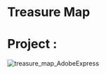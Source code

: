 # Treasure Map

# Project :


![treasure_map_AdobeExpress](https://user-images.githubusercontent.com/108231138/185753428-b729d35b-c4e6-4993-b8c2-25fdc7b3d271.gif)
